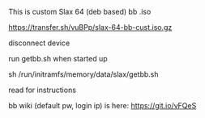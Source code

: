 This is custom Slax 64 (deb based) bb .iso

https://transfer.sh/vuBPp/slax-64-bb-cust.iso.gz

disconnect device 

run getbb.sh when started up

sh /run/initramfs/memory/data/slax/getbb.sh

read for instructions

bb wiki (default pw, login ip) is here: https://git.io/vFQeS
